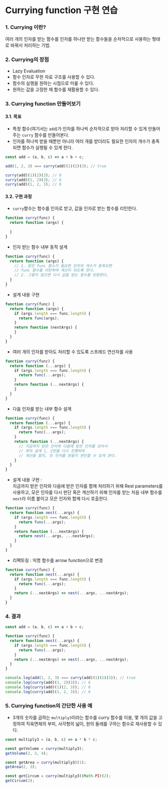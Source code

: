 Currying function 구현 연습
===
### 1. Currying 이란?
여러 개의 인자를 받는 함수를 인자를 하나만 받는 함수들을 순차적으로 사용하는 형태로 바꿔서 처리하는 기법.
### 2. Currying의 장점
* Lazy Evaluation
* 함수 인자로 무한 자료 구조를 사용할 수 있다.
* 함수의 실행을 원하는 시점으로 미룰 수 있다.
* 원하는 값을 고정한 채 함수를 재활용할 수 있다.
### 3. Currying function 만들어보기
#### 3.1. 목표
* 특정 함수(여기서는 `add`)가 인자를 하나씩 순차적으로 받아 처리할 수 있게 만들어주는 `curry` 함수를 만들어본다.
* 인자를 하나씩 받을 때뿐만 아니라 여러 개를 받더라도 필요한 인자의 개수가 충족되면 함수가 실행될 수 있게 한다.
```javascript
const add = (a, b, c) => a + b + c;

add(1, 2, 3) === curry(add)(1)(2)(3); // true

curry(add)(1)(2)(3); // 6
curry(add)(1, 2)(3); // 6
curry(add)(1, 2, 3); // 6
```
#### 3.2. 구현 과정
* `curry`함수는 함수를 인자로 받고, 값을 인자로 받는 함수를 리턴한다.
```javascript
function curry(func) {
  return function (args) {
    
  }
}
```
* 인자 받는 함수 내부 동작 설계
```javascript
function curry(func) {
  return function (args) {
    // 1. 받은 func 함수가 필요한 인자의 개수가 충족되면
    // func 함수를 리턴하여 계산이 되도록 한다.
    // 2. 그렇지 않으면 다시 값을 받는 함수를 반환한다.
  }
}
```
* 설계 내용 구현
```javascript
function curry(func) {
  return function (args) {
    if (args.length === func.length) {
      return func(args);
    }
    return function (nextArgs) {
    }
  }
}
```
* 여러 개의 인자를 받아도 처리할 수 있도록 스프레드 연산자를 사용
```javascript
function curry(func) {
  return function (...args) {
    if (args.length === func.length) {
      return func(...args);
    }
    return function (...nextArgs) {
    }
  }
}
```
* 다음 인자를 받는 내부 함수 설계
```javascript
function curry(func) {
  return function (...args) {
    if (args.length === func.length) {
      return func(...args);
    }
    return function (...nextArgs) {
      // 지금까지 받은 인자와 다음에 받은 인자를 모아서
      // 위의 설계 1, 2번을 다시 진행하여
      // 계산을 할지, 또 인자를 받을지 판단할 수 있게 한다.
    }
  }
}
```
* 설계 내용 구현 :   
지금까지 받은 인자와 다음에 받은 인자를 함께 처리하기 위해 Rest parameters를 사용하고, 모은 인자를 다시 판단 혹은 계산하기 위해 인자를 받는 처음 내부 함수를 `nest`라 이름 붙이고 모은 인자와 함께 다시 호출한다.
```javascript
function curry(func) {
  return function nest(...args) {
    if (args.length === func.length) {
      return func(...args);
    }
    return function (...nextArgs) {
      return nest(...args, ...nextArgs);
    }
  }
}
```
* 리팩토링 : 익명 함수를 arrow function으로 변경
```javascript
function curry(func) {
  return function nest(...args) {
    if (args.length === func.length) {
      return func(...args);
    }
    return (...nextArgs) => nest(...args, ...nextArgs);
  }
}
```
### 4. 결과
```javascript
const add = (a, b, c) => a + b + c;

function curry(func) {
  return function nest(...args) {
    if (args.length === func.length) {
      return func(...args);
    }
    return (...nextArgs) => nest(...args, ...nextArgs);
  }
}

console.log(add(1, 2, 3) === curry(add)(1)(2)(3)); // true
console.log(curry(add)(1, 2)(3)); // 6
console.log(curry(add)(1)(2, 3)); // 6
console.log(curry(add)(1, 2, 3)); // 6
```
### 5. Currying function의 간단한 사용 예
* 3개의 숫자를 곱하는 `multiply3`이라는 함수를 curry 함수를 이용, 몇 개의 값을 고정하여 직육면체의 부피, 사각형의 넓이, 원의 둘레를 구하는 함수로 재사용할 수 있다.
```javascript
const multiply3 = (a, b, c) => a * b * c;

const getVolume = curry(multiply3);
getVolume(2, 3, 4);

const getArea = curry(multiply3)(1);
getArea(2, 3);

const getCircum = curry(multiply3)(Math.PI)(2);
getCircum(2);
```